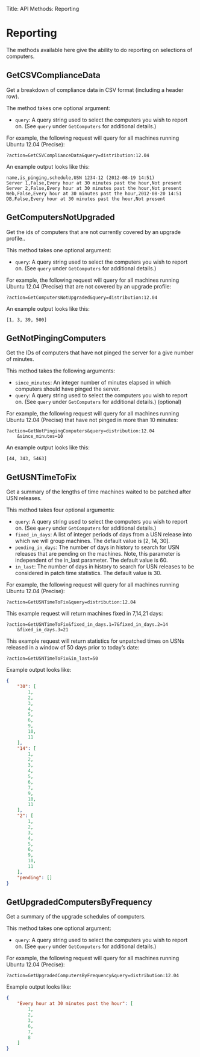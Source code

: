 Title: API Methods: Reporting

# Reporting

The methods available here give the ability to do reporting on selections of computers.

## GetCSVComplianceData

Get a breakdown of compliance data in CSV format (including a header row).

The method takes one optional argument:

- `query`: A query string used to select the computers you wish to report on. (See `query` under `GetComputers` for additional details.)

For example, the following request will query for all machines running Ubuntu 12.04 (Precise):

```text
?action=GetCSVComplianceData&query=distribution:12.04
```

An example output looks like this:

```text
name,is_pinging,schedule,USN 1234-12 (2012-08-19 14:51)
Server 1,False,Every hour at 30 minutes past the hour,Not present
Server 2,False,Every hour at 30 minutes past the hour,Not present
Web,False,Every hour at 30 minutes past the hour,2012-08-20 14:51
DB,False,Every hour at 30 minutes past the hour,Not present
```

## GetComputersNotUpgraded

Get the ids of computers that are not currently covered by an upgrade profile..

This method takes one optional argument:

- `query`: A query string used to select the computers you wish to report on. (See `query` under `GetComputers` for additional details.)

For example, the following request will query for all machines running Ubuntu 12.04 (Precise) that are not covered by an upgrade profile:

```text
?action=GetComputersNotUpgraded&query=distribution:12.04
```

An example output looks like this:

```text
[1, 3, 39, 500]
```

## GetNotPingingComputers

Get the IDs of computers that have not pinged the server for a give number of minutes.

This method takes the following arguments:

- `since_minutes`: An integer number of minutes elapsed in which computers should have pinged the server.
- `query`: A query string used to select the computers you wish to report on. (See `query` under `GetComputers` for additional details.) (optional)

For example, the following request will query for all machines running Ubuntu 12.04 (Precise) that have not pinged in more than 10 minutes:

```text
?action=GetNotPingingComputers&query=distribution:12.04
    &since_minutes=10
```

An example output looks like this:

```text
[44, 343, 5463]
```

## GetUSNTimeToFix

Get a summary of the lengths of time machines waited to be patched after USN releases.

This method takes four optional arguments:

- `query`: A query string used to select the computers you wish to report on. (See `query` under `GetComputers` for additional details.)
- `fixed_in_days`: A list of integer periods of days from a USN release into which we will group machines. The default value is [2, 14, 30].
- `pending_in_days`: The number of days in history to search for USN releases that are pending on the machines. Note, this parameter is independent of the in_last parameter. The default value is 60.
- `in_last`: The number of days in history to search for USN releases to be considered in patch time statistics. The default value is 30.

For example, the following request will query for all machines running Ubuntu 12.04 (Precise):

```text
?action=GetUSNTimeToFix&query=distribution:12.04
```

This example request will return machines fixed in 7,14,21 days:

```text
?action=GetUSNTimeToFix&fixed_in_days.1=7&fixed_in_days.2=14
    &fixed_in_days.3=21
```

This example request will return statistics for unpatched times on USNs released in a window of 50 days prior to today’s date:

```text
?action=GetUSNTimeToFix&in_last=50
```

Example output looks like:

```json
{
    "30": [
        1,
        2,
        3,
        4,
        5,
        6,
        9,
        10,
        11
    ],
    "14": [
        1,
        2,
        3,
        4,
        5,
        6,
        7,
        9,
        10,
        11
    ],
    "2": [
        1,
        2,
        3,
        4,
        5,
        6,
        9,
        10,
        11
    ],
    "pending": []
}
```

## GetUpgradedComputersByFrequency

Get a summary of the upgrade schedules of computers.

This method takes one optional argument:

- `query`: A query string used to select the computers you wish to report on. (See `query` under `GetComputers` for additional details.)

For example, the following request will query for all machines running Ubuntu 12.04 (Precise):

```text
?action=GetUpgradedComputersByFrequency&query=distribution:12.04
```

Example output looks like:

```json
{
    "Every hour at 30 minutes past the hour": [
        1,
        2,
        3,
        6,
        7,
        8
    ]
}
```